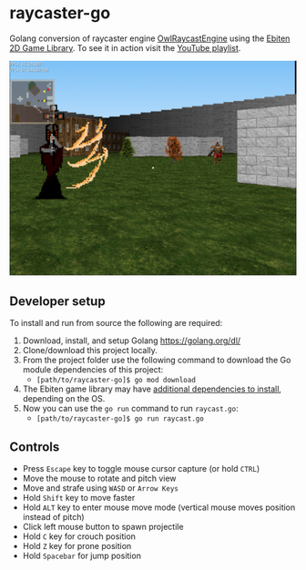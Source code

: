 # raycaster-go
Golang conversion of raycaster engine [OwlRaycastEngine](https://github.com/Owlzy/OwlRaycastEngine)
using the [Ebiten 2D Game Library](https://github.com/hajimehoshi/ebiten).
To see it in action visit the [YouTube playlist](https://www.youtube.com/playlist?list=PLOINtzQqJWIh8OQsvYAahr2yuAF5VLk38).

![Screenshot](screenshot.jpg?raw=true)

## Developer setup
To install and run from source the following are required:
1. Download, install, and setup Golang https://golang.org/dl/
2. Clone/download this project locally.
3. From the project folder use the following command to download the Go module dependencies of this project:
    * `[path/to/raycaster-go]$ go mod download`
4. The Ebiten game library may have [additional dependencies to install](https://ebiten.org/documents/install.html),
   depending on the OS.
5. Now you can use the `go run` command to run `raycast.go`:
    * `[path/to/raycaster-go]$ go run raycast.go`

## Controls
* Press `Escape` key to toggle mouse cursor capture (or hold `CTRL`)
* Move the mouse to rotate and pitch view
* Move and strafe using `WASD` or `Arrow Keys`
* Hold `Shift` key to move faster
* Hold `ALT` key to enter mouse move mode (vertical mouse moves position instead of pitch)
* Click left mouse button to spawn projectile
* Hold `C` key for crouch position
* Hold `Z` key for prone position
* Hold `Spacebar` for jump position
